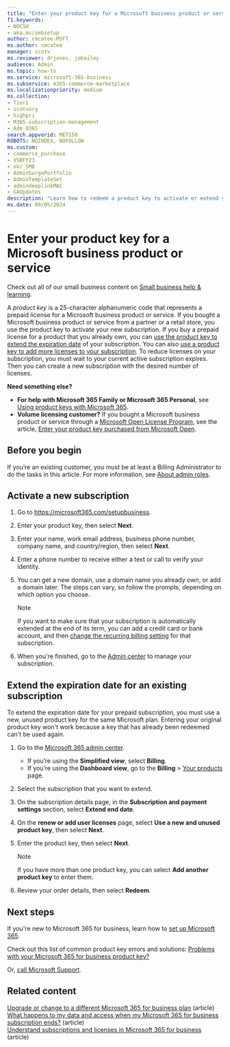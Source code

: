 ```yaml
---
title: "Enter your product key for a Microsoft business product or service"
f1.keywords:
- NOCSH
- aka.ms/smbsetup
author: cmcatee-MSFT
ms.author: cmcatee
manager: scotv
ms.reviewer: drjones, jobailey
audience: Admin
ms.topic: how-to
ms.service: microsoft-365-business
ms.subservice: m365-commerce-marketplace
ms.localizationpriority: medium
ms.collection:
- Tier1
- scotvorg
- highpri 
- M365-subscription-management 
- Adm_O365
search.appverid: MET150
ROBOTS: NOINDEX, NOFOLLOW
ms.custom: 
- commerce_purchase
- VSBFY23
- okr_SMB
- AdminSurgePortfolio
- AdminTemplateSet
- admindeeplinkMAC
- GAUpdates
description: "Learn how to redeem a product key to activate or extend your Microsoft business subscription." 
ms.date: 09/05/2024
---
```


# Enter your product key for a Microsoft business product or service

Check out all of our small business content on [Small business help & learning](https://go.microsoft.com/fwlink/p/?linkid=2224585).

A *product key* is a 25-character alphanumeric code that represents a prepaid license for a Microsoft business product or service. If you bought a Microsoft business product or service from a partner or a retail store, you use the product key to activate your new subscription. If you buy a prepaid license for a product that you already own, you can [use the product key to extend the expiration date](#extend-the-expiration-date-for-an-existing-subscription) of your subscription. You can also [use a product key to add more licenses to your subscription](licenses/buy-licenses.md#add-licenses-to-a-prepaid-subscription-by-using-a-product-key).  To reduce licenses on your subscription, you must wait to your current active subscription expires.  Then you can create a new subscription with the desired number of licenses.

**Need something else?**

- **For help with Microsoft 365 Family or Microsoft 365 Personal**, see [Using product keys with Microsoft 365](https://support.microsoft.com/office/12a5763a-d45c-4685-8c95-a44500213759).
- **Volume licensing customer?** If you bought a Microsoft business product or service through a [Microsoft Open License Program](https://go.microsoft.com/fwlink/p/?LinkID=613298), see the article, [Enter your product key purchased from Microsoft Open](purchases-from-microsoft-open.md).
  
## Before you begin

If you’re an existing customer, you must be at least a Billing Administrator to do the tasks in this article. For more information, see [About admin roles](../admin/add-users/about-admin-roles.md).

## Activate a new subscription

1. Go to <a href="https://go.microsoft.com/fwlink/p/?LinkId=839911" target="_blank">https://microsoft365.com/setupbusiness</a>.

2. Enter your product key, then select **Next**.

3. Enter your name, work email address, business phone number, company name, and country/region, then select **Next**.

4. Enter a phone number to receive either a text or call to verify your identity.

5. You can get a new domain, use a domain name you already own, or add a domain later. The steps can vary, so follow the prompts, depending on which option you choose.

    > [!NOTE]
    > If you want to make sure that your subscription is automatically extended at the end of its term, you can add a credit card or bank account, and then [change the recurring billing setting](subscriptions/renew-your-subscription.md#change-the-recurring-billing-setting) for that subscription.

6. When you're finished, go to the <a href="https://go.microsoft.com/fwlink/p/?linkid=2024339" target="_blank">Admin center</a> to manage your subscription.

## Extend the expiration date for an existing subscription

To extend the expiration date for your prepaid subscription, you must use a new, unused product key for the same Microsoft plan. Entering your original product key won't work because a key that has already been redeemed can't be used again.

1. Go to the <a href="https://go.microsoft.com/fwlink/p/?linkid=2024339" target="_blank">Microsoft 365 admin center</a>.

    - If you’re using the **Simplified view**, select **Billing**.
    - If you’re using the **Dashboard view**, go to the **Billing** > <a href="https://go.microsoft.com/fwlink/p/?linkid=842054" target="_blank">Your products</a> page.

2. Select the subscription that you want to extend.

3. On the subscription details page, in the **Subscription and payment settings** section, select **Extend end date**.

4. On the **renew or add user licenses** page, select **Use a new and unused product key**, then select **Next**.

5. Enter the product key, then select **Next**.

    > [!NOTE]
    > If you have more than one product key, you can select **Add another product key** to enter them.

6. Review your order details, then select **Redeem**.

## Next steps

If you're new to Microsoft 365 for business, learn how to [set up Microsoft 365](../admin/setup/setup.md).

Check out this list of common product key errors and solutions: [Problems with your Microsoft 365 for business product key?](product-key-errors-and-solutions.md)
  
Or, [call Microsoft Support](../admin/get-help-support.md).

## Related content

[Upgrade or change to a different Microsoft 365 for business plan](subscriptions/upgrade-to-different-plan.md) (article)\
[What happens to my data and access when my Microsoft 365 for business subscription ends?](./subscriptions/what-if-my-subscription-expires.md) (article)\
[Understand subscriptions and licenses in Microsoft 365 for business](./licenses/subscriptions-and-licenses.md) (article)
